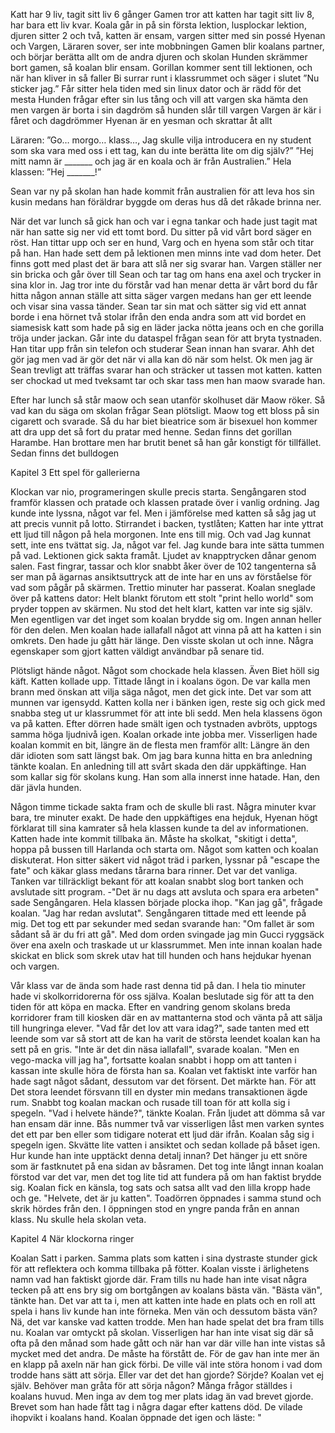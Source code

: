 Katt har 9 liv, tagit sitt liv 6 gånger
Gamen tror att katten har tagit sitt liv 8, har bara ett liv kvar.
Koala går in på sin första lektion, lusplockar lektion, djuren sitter 2 och två, katten är ensam, vargen sitter med sin possé Hyenan och Vargen,
Läraren sover, ser inte mobbningen
Gamen blir koalans partner, och börjar berätta allt om de andra djuren och skolan
Hunden skrämmer bort gamen, så koalan blir ensam.
Gorillan kommer sent till lektionen, och när han kliver in så faller 
Bi surrar runt i klassrummet och säger i slutet ”Nu sticker jag.”
Får sitter hela tiden med sin linux dator och är rädd för det mesta
Hunden frågar efter sin lus tång och vill att vargen ska hämta den men vargen är borta i sin dagdröm så hunden slår till vargen
Vargen är kär i fåret och dagdrömmer
Hyenan är en yesman och skrattar åt allt


Läraren: ”Go… morgo… klass…,  Jag skulle vilja introducera en ny student som ska vara med oss i ett tag, kan du inte berätta lite om dig själv?”
”Hej mitt namn är _______ och jag är en koala och är från Australien.”
Hela klassen: ”Hej _______!”









Sean var ny på skolan han hade kommit från australien för att leva hos sin kusin medans han föräldrar byggde om deras hus då det råkade brinna ner. 

När det var lunch så gick han och var i egna tankar och hade just tagit mat när han satte sig ner vid ett tomt bord. 
Du sitter på vid vårt bord säger en röst. Han tittar upp och ser en hund, Varg och en hyena som står och titar på han. Han hade sett dem på lektionen men minns inte vad dom heter. 
Det finns gott med plast det är bara att slå ner sig svarar han. Vargen ställer ner sin bricka och går över till Sean och tar tag om hans ena axel och trycker in sina klor in. 
Jag tror inte du förstår vad han menar detta är vårt bord du får hitta någon annan ställe att sitta säger vargen medans han ger ett leende och visar sina vassa tänder. Sean tar sin mat och sätter sig vid ett annat borde i ena hörnet två stolar ifrån den enda andra som att vid bordet en siamesisk katt som hade på sig en läder jacka nötta jeans och en che gorilla tröja under jackan. Går inte du dataspel frågan sean för att bryta tystnaden. Han titar upp från sin telefon och studerar Sean innan han svarar. 
Ahh det gör jag men vad är gör det när vi alla kan dö när som helst.
Ok men jag är Sean trevligt att träffas svarar han och sträcker ut tassen mot katten.
katten ser chockad ut med tveksamt tar och skar tass men han maow svarade han.

Efter har lunch så står maow och sean utanför skolhuset där Maow röker. 
Så vad kan du säga om skolan frågar Sean plötsligt. 
Maow tog ett bloss på sin cigarett och svarade.
Så du har biet bieatrice som är bisexuel hon kommer att dra upp det så fort du pratar med henne. Sedan finns det gorillan Harambe. Han brottare men har brutit benet så han går konstigt för tillfället.
Sedan finns det bulldogen 


Kapitel 3
	Ett spel för gallerierna

Klockan var nio, programeringen skulle precis starta. Sengångaren stod framför klassen och pratade och klassen pratade över i vanlig ordning. Jag kunde inte lyssna, något var fel. Men i jämförelse med katten så såg jag ut att precis vunnit på lotto. Stirrandet i backen, tystlåten; Katten har inte yttrat ett ljud till någon på hela morgonen. Inte ens till mig. Och vad Jag kunnat sett, inte ens tvättat sig. Ja, något var fel. Jag kunde bara inte sätta tummen på vad. Lektionen gick sakta framåt. Ljudet av knapptrycken dånar genom salen. Fast fingrar, tassar och klor snabbt åker över de 102 tangenterna så ser man på ägarnas ansiktsuttryck att de inte har en uns av förståelse för vad som pågår på skärmen. Trettio minuter har passerat. Koalan sneglade över på kattens dator: Helt blankt förutom ett stolt "print hello world" som pryder toppen av skärmen. Nu stod det helt klart, katten var inte sig själv. Men egentligen var det inget som koalan brydde sig om. Ingen annan heller för den delen. Men koalan hade iallafall något att vinna på att ha katten i sin omkrets. Den hade ju gått här länge. Den visste skolan ut och inne. Några egenskaper som gjort katten väldigt användbar på senare tid.

Plötsligt hände något. Något som chockade hela klassen. Även Biet höll sig käft. Katten kollade upp. Tittade långt in i koalans ögon. De var kalla men brann med önskan att vilja säga något, men det gick inte. Det var som att munnen var igensydd. Katten kolla ner i bänken igen, reste sig och gick med snabba steg ut ur klassrummet för att inte bli sedd. Men hela klassens ögon va på katten. Efter dörren hade smält igen och tystnaden avbröts, upptogs samma höga ljudnivå igen. Koalan orkade inte jobba mer. Visserligen hade koalan kommit en bit, längre än de flesta men framför allt: Längre än den där idioten som satt längst bak. Om jag bara kunna hitta en bra anledning tänkte koalan. En anledning till att svårt skada den där uppkäftinge. Han som kallar sig för skolans kung. Han som alla innerst inne hatade. Han, den där jävla hunden.

Någon timme tickade sakta fram och de skulle bli rast. Några minuter kvar bara, tre minuter exakt. De hade den uppkäftiges ena hejduk, Hyenan högt förklarat till sina kamrater så hela klassen kunde ta del av informationen. Katten hade inte kommit tillbaka än. Måste ha skolkat, "skitigt i detta", hoppa på bussen till Harlanda och starta om. Något som katten och koalan diskuterat. Hon sitter säkert vid något träd i parken, lyssnar på "escape the fate" och käkar glass medans tårarna bara rinner. Det var det vanliga. Tanken var tillräckligt bekant för att koalan snabbt slog bort tanken och avslutade sitt program. 
-"Det är nu dags att avsluta och spara era arbeten" sade Sengångaren. Hela klassen började plocka ihop. "Kan jag gå", frågade koalan. "Jag har redan avslutat". Sengångaren tittade med ett leende på mig. Det tog ett par sekunder med sedan svarande han: "Om fallet är som sådant så är du fri att gå". Med dom orden svingade jag min Gucci ryggsäck över ena axeln och traskade ut ur klassrummet. Men inte innan koalan hade skickat en blick som skrek utav hat till hunden och hans hejdukar hyenan och vargen.

Vår klass var de ända som hade rast denna tid på dan. I hela tio minuter hade vi skolkorridorerna för oss själva. Koalan beslutade sig för att ta den tiden för att köpa en macka. Efter en vandring genom skolans breda korridorer fram till kiosken där en av mattanterna stod och vänta på att sälja till hungringa elever. "Vad får det lov att vara idag?", sade tanten med ett leende som var så stort att de kan ha varit de största leendet koalan kan ha sett på en gris. "Inte är det din näsa iallafall", svarade koalan. "Men en vego-macka vill jag ha", fortsatte koalan snabbt i hopp om att tanten i kassan inte skulle höra de första han sa. Koalan vet faktiskt inte varför han hade sagt något sådant, dessutom var det försent. Det märkte han. För att Det stora leendet försvann till en dyster min medans transaktionen ägde rum. Snabbt tog koalan mackan och rusade till toan för att kolla sig i spegeln. "Vad i helvete hände?", tänkte Koalan. Från ljudet att dömma så var han ensam där inne. Bås nummer två var visserligen låst men varken syntes det ett par ben eller som tidigare noterat ett ljud där ifrån. Koalan såg sig i spegeln igen. Skvätte lite vatten i ansiktet och sedan kollade på båset igen. Hur kunde han inte upptäckt denna detalj innan? Det hänger ju ett snöre som är fastknutet på ena sidan av båsramen. Det tog inte långt innan koalan förstod var det var, men det tog lite tid att fundera på om han faktist brydde sig. Koalan fick en känsla, tog sats och satsa allt vad den lilla kropp hade och ge. "Helvete, det är ju katten". Toadörren öppnades i samma stund och skrik hördes från den. I öppningen stod en yngre panda från en annan klass. Nu skulle hela skolan veta.

Kapitel 4
	När klockorna ringer

Koalan Satt i parken. Samma plats som katten i sina dystraste stunder gick för att reflektera och komma tillbaka på fötter. Koalan visste i ärlighetens namn vad han faktiskt gjorde där. Fram tills nu hade han inte visat några tecken på att ens bry sig om bortgången av koalans bästa vän. "Bästa vän", tänkte han. Det var att ta i, men att katten inte hade en plats och en roll att spela i hans liv kunde han inte förneka. Men vän och dessutom bästa vän? Nä, det var kanske vad katten trodde. Men han hade spelat det bra fram tills nu. Koalan var omtyckt på skolan. Visserligen har han inte visat sig där så ofta på den månad som hade gått och när han var där ville han inte vistas så mycket med det andra. De måste ha förstått de. För de gav han inte mer än en klapp på axeln när han gick förbi. De ville väl inte störa honom i vad dom trodde hans sätt att sörja. Eller var det det han gjorde? Sörjde? Koalan vet ej själv. Behöver man gråta för att sörja någon? Många frågor ställdes i koalans huvud. Men inga av dem tog mer plats idag än vad brevet gjorde. Brevet som han hade fått tag i några dagar efter kattens död. De vilade ihopvikt i koalans hand. Koalan öppnade det igen och läste:
"

